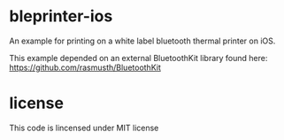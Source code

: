 # bleprinter-ios
An example for printing on a white label bluetooth thermal printer on iOS.

This example depended on an external BluetoothKit library found here: https://github.com/rasmusth/BluetoothKit

# license 
This code is lincensed under MIT license
